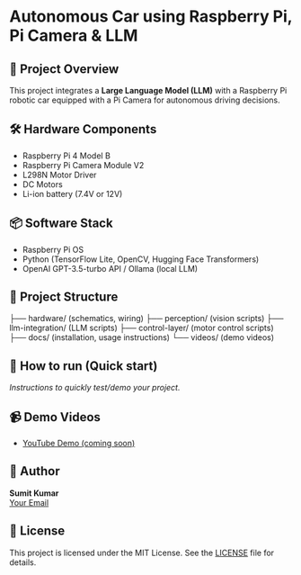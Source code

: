 # Autonomous Car using Raspberry Pi, Pi Camera & LLM

## 🚗 Project Overview
This project integrates a **Large Language Model (LLM)** with a Raspberry Pi robotic car equipped with a Pi Camera for autonomous driving decisions.

## 🛠 Hardware Components
- Raspberry Pi 4 Model B
- Raspberry Pi Camera Module V2
- L298N Motor Driver
- DC Motors
- Li-ion battery (7.4V or 12V)

## 📦 Software Stack
- Raspberry Pi OS
- Python (TensorFlow Lite, OpenCV, Hugging Face Transformers)
- OpenAI GPT-3.5-turbo API / Ollama (local LLM)

## 📂 Project Structure
├── hardware/ (schematics, wiring) 
├── perception/ (vision scripts) 
├── llm-integration/ (LLM scripts) 
├── control-layer/ (motor control scripts) 
├── docs/ (installation, usage instructions) 
└── videos/ (demo videos)


## 🚦 How to run (Quick start)
*Instructions to quickly test/demo your project.*

## 📹 Demo Videos
- [YouTube Demo (coming soon)](https://youtube.com)

## 📌 Author
**Sumit Kumar**  
[Your Email](mailto:sumit@sklogiks.in)

## 📝 License
This project is licensed under the MIT License. See the [LICENSE](LICENSE) file for details.
